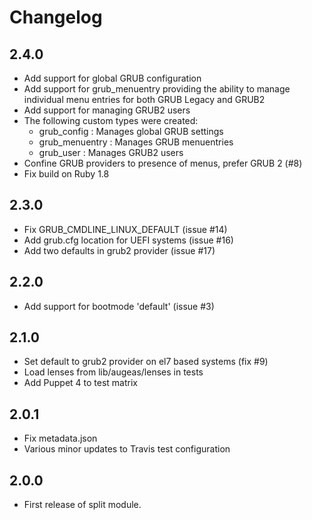 # Changelog

## 2.4.0

- Add support for global GRUB configuration
- Add support for grub_menuentry providing the ability to manage individual
  menu entries for both GRUB Legacy and GRUB2
- Add support for managing GRUB2 users
- The following custom types were created:
  * grub_config :  Manages global GRUB settings
  * grub_menuentry : Manages GRUB menuentries
  * grub_user : Manages GRUB2 users
- Confine GRUB providers to presence of menus, prefer GRUB 2 (#8)
- Fix build on Ruby 1.8

## 2.3.0

- Fix GRUB_CMDLINE_LINUX_DEFAULT (issue #14)
- Add grub.cfg location for UEFI systems (issue #16)
- Add two defaults in grub2 provider (issue #17)

## 2.2.0

- Add support for bootmode 'default' (issue #3)

## 2.1.0

- Set default to grub2 provider on el7 based systems (fix #9)
- Load lenses from lib/augeas/lenses in tests
- Add Puppet 4 to test matrix

## 2.0.1

- Fix metadata.json
- Various minor updates to Travis test configuration

## 2.0.0

- First release of split module.
